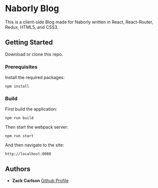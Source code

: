 # Naborly Blog

This is a client-side Blog made for Naborly written in React, React-Router, Redux, HTML5, and CSS3.  

## Getting Started

Download or clone this repo.

### Prerequisites

Install the required packages:

```
npm install
```

### Build

First build the application:

```
npm run build
```

Then start the webpack server:

```
npm run start
```

And then navigate to the site: 

```
http://localhost:8080
```

## Authors

* **Zack Carlson** [Github Profile](https://github.com/zackcarlson)